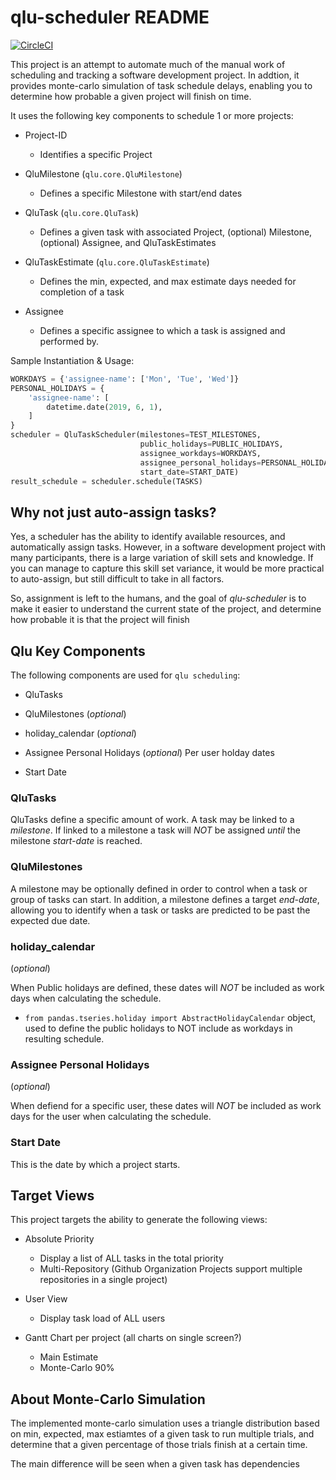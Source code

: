 # qlu-scheduler README

[![CircleCI](https://circleci.com/gh/monkut/qlu-scheduler/tree/master.svg?style=svg)](https://circleci.com/gh/monkut/qlu-scheduler/tree/master)

This project is an attempt to automate much of the manual work of scheduling and tracking 
a software development project.  In addtion, it provides monte-carlo simulation of task schedule delays, enabling you to determine how probable a
given project will finish on time.

It uses the following key components to schedule 1 or more projects:

- Project-ID
    - Identifies a specific Project

- QluMilestone (`qlu.core.QluMilestone`)
    - Defines a specific Milestone with start/end dates

- QluTask (`qlu.core.QluTask`)
    - Defines a given task with associated Project, (optional) Milestone, (optional) Assignee, and QluTaskEstimates

- QluTaskEstimate (`qlu.core.QluTaskEstimate`)
    - Defines the min, expected, and max estimate days needed for completion of a task

- Assignee
    - Defines a specific assignee to which a task is assigned and performed by.


Sample Instantiation & Usage:

```python
WORKDAYS = {'assignee-name': ['Mon', 'Tue', 'Wed']}
PERSONAL_HOLIDAYS = {
    'assignee-name': [
        datetime.date(2019, 6, 1),
    ]
}
scheduler = QluTaskScheduler(milestones=TEST_MILESTONES,
                             public_holidays=PUBLIC_HOLIDAYS,
                             assignee_workdays=WORKDAYS,
                             assignee_personal_holidays=PERSONAL_HOLIDAYS,
                             start_date=START_DATE)
result_schedule = scheduler.schedule(TASKS)
```

## Why not just auto-assign tasks?

Yes, a scheduler has the ability to identify available resources, and automatically assign tasks.
However, in a software development project with many participants, there is a large variation of skill sets and knowledge.
If you can manage to capture this skill set variance, it would be more practical to auto-assign, but still difficult to take in all factors.

So, assignment is left to the humans, and the goal of *qlu-scheduler* is to make it easier to understand the current state of the project,
and determine how probable it is that the project will finish 

## Qlu Key Components

The following components are used for `qlu scheduling`:

- QluTasks

- QluMilestones (*optional*)

- holiday_calendar (*optional*)

- Assignee Personal Holidays (*optional*) Per user holday dates

- Start Date

### QluTasks

QluTasks define a specific amount of work.
A task may be linked to a *milestone*.  If linked to a milestone a task will *NOT* be assigned *until* the milestone *start-date* is reached.


### QluMilestones

A milestone may be optionally defined in order to control when a task or group of tasks can start.
In addition, a milestone defines a target *end-date*, allowing you to identify when a task or tasks are predicted to be past the expected due date.


### holiday_calendar

(*optional*)

When Public holidays are defined, these dates will *NOT* be included as work days when calculating the schedule.

 - `from pandas.tseries.holiday import AbstractHolidayCalendar` object, used to define the public holidays to NOT include as workdays in resulting schedule.

### Assignee Personal Holidays

(*optional*)

When defiend for a specific user, these dates will *NOT* be included as work days for the user when calculating the schedule.


### Start Date

This is the date by which a project starts.


## Target Views

This project targets the ability to generate the following views:

- Absolute Priority
    - Display a list of ALL tasks in the total priority 
    - Multi-Repository (Github Organization Projects support multiple repositories in a single project)
    
- User View
    - Display task load of ALL users
    
- Gantt Chart per project (all charts on single screen?)
    - Main Estimate
    - Monte-Carlo 90%
    
## About Monte-Carlo Simulation

The implemented monte-carlo simulation uses a triangle distribution based on min, expected, max estiamtes of a given task to run multiple trials, 
and determine that a given percentage of those trials finish at a certain time.

The main difference will be seen when a given task has dependencies    
